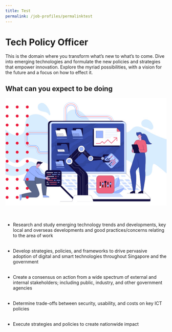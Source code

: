 ```yaml
---
title: Test
permalink: /job-profiles/permalinktest
---
```

# **Tech Policy Officer**

<p>This is the domain where you transform what’s new to what’s to come. Dive into emerging technologies and formulate the new policies and strategies that empower innovation. Explore the myriad possibilities, with a vision for the future and a focus on how to effect it.</p>

## What can you expect to be doing
	
<div style=""><img src="images/job-profile-1.jpg"></div><br><br>

* Research and study emerging technology trends and developments, key local and overseas developments and good practices/concerns relating to the area of work<br><br>

* Develop strategies, policies, and frameworks to drive pervasive adoption of digital and smart technologies throughout Singapore and the government<br><br>

* Create a consensus on action from a wide spectrum of external and internal stakeholders; including public, industry, and other government agencies<br><br>

* Determine trade-offs between security, usability, and costs on key ICT policies<br><br>

* Execute strategies and policies to create nationwide impact<br><br>
	